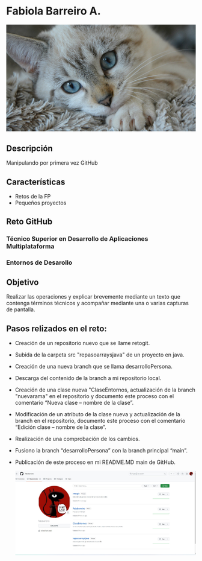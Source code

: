 # Fabiola Barreiro A.
![Imagen de Portada](recursos/gatito.jpg)
## Descripción
Manipulando por primera vez GitHub
## Características
- Retos de la FP
- Pequeños proyectos 
## Reto GitHub
### Técnico Superior en Desarrollo de Aplicaciones Multiplataforma
### Entornos de Desarollo
## Objetivo
Realizar las operaciones y explicar brevemente mediante un texto que contenga términos técnicos y acompañar mediante una o varias capturas de pantalla.
## Pasos relizados en el reto:
- Creación de un repositorio nuevo que se llame retogit.
- Subida de la carpeta src "repasoarraysjava" de un proyecto en java.
- Creación de una nueva branch que se llama desarrolloPersona.
- Descarga del contenido de la branch a mi repositorio local.
- Creación de una clase nueva "ClaseEntornos, actualización de la branch "nuevarama" en el repositorio y documento este proceso con el comentario “Nueva clase – nombre de la clase”.
- Modificación de un atributo de la clase nueva y actualización de la branch en el repositorio, documento este proceso con el comentario “Edición clase – nombre de la clase”.
- Realización de una comprobación de los cambios.
- Fusiono la branch “desarrolloPersona” con la branch principal “main”.
- Publicación de este proceso en mi README.MD main de GitHub.
  
  ![Imagen](recursos/pantalla.jpg)




